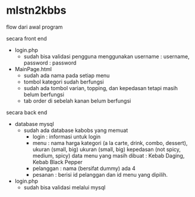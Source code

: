 # mlstn2kbbs
 flow dari awal program

 secara front end
 - login.php
    - sudah bisa validasi pengguna menggunakan username : username, password : password
 - MainPage.html
    - sudah ada nama pada setiap menu
    - tombol kategori sudah berfungsi
    - sudah ada tombol varian, topping, dan kepedasan tetapi masih belum berfungsi
    - tab order di sebelah kanan belum berfungsi

secara back end
- database mysql
    - sudah ada database kabobs yang memuat
        - login : informasi untuk login
        - menu :    nama
                    harga 
                    kategori (a la carte, drink, combo, dessert), ukuran (small, big)
                    ukuran (small, big)
                    kepedasan (not spicy, medium, spicy)
                data menu yang masih dibuat : Kebab Daging, Kebab Black Pepper
        - pelanggan : nama (bersifat dummy) ada 4
        - pesanan   : berisi id pelanggan dan id menu yang dipilih.
- login.php
    - sudah bisa validasi melalui mysql
    